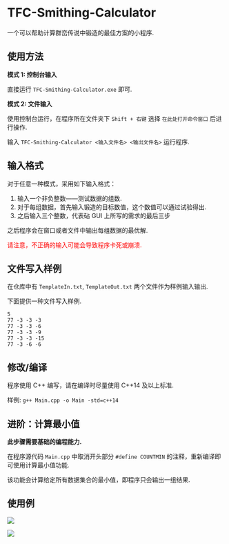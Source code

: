 # TFC-Smithing-Calculator
一个可以帮助计算群峦传说中锻造的最佳方案的小程序.

## 使用方法

**模式 1: 控制台输入**

直接运行 `TFC-Smithing-Calculator.exe` 即可.

**模式 2: 文件输入**

使用控制台运行，在程序所在文件夹下 `Shift + 右键` 选择 `在此处打开命令窗口` 后进行操作.

输入 `TFC-Smithing-Calculator <输入文件名> <输出文件名>` 运行程序.

## 输入格式

对于任意一种模式，采用如下输入格式：

  1. 输入一个非负整数——测试数据的组数.
  2. 对于每组数据，首先输入锻造的目标数值，这个数值可以通过试验得出.
  3. 之后输入三个整数，代表砧 GUI 上所写的需求的最后三步

之后程序会在窗口或者文件中输出每组数据的最优解.

<p style="color: red">请注意，不正确的输入可能会导致程序卡死或崩溃.</p>

## 文件写入样例

在仓库中有 `TemplateIn.txt`, `TemplateOut.txt` 两个文件作为样例输入输出.

下面提供一种文件写入样例.

```
5
77 -3 -3 -3 
77 -3 -3 -6 
77 -3 -3 -9 
77 -3 -3 -15 
77 -3 -6 -6 
```

## 修改/编译

程序使用 C++ 编写，请在编译时尽量使用 C++14 及以上标准.

样例: `g++ Main.cpp -o Main -std=c++14`

## 进阶：计算最小值

**此步骤需要基础的编程能力.**

在程序源代码 `Main.cpp` 中取消开头部分 `#define COUNTMIN` 的注释，重新编译即可使用计算最小值功能.

该功能会计算给定所有数据集合的最小值，即程序只会输出一组结果.

## 使用例

![](https://wkphoto.cdn.bcebos.com/f3d3572c11dfa9ec47c32f7472d0f703908fc1e0.jpg)

![](https://wkphoto.cdn.bcebos.com/908fa0ec08fa513df34715bd2d6d55fbb3fbd9e0.jpg)
